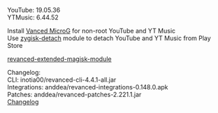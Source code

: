 YouTube: 19.05.36  
YTMusic: 6.44.52  

Install [Vanced MicroG](https://github.com/TeamVanced/VancedMicroG/releases) for non-root YouTube and YT Music  
Use [zygisk-detach](https://github.com/j-hc/zygisk-detach) module to detach YouTube and YT Music from Play Store  

[revanced-extended-magisk-module](https://github.com/MatadorProBr/revanced-extended-magisk-module)  

Changelog:  
CLI: inotia00/revanced-cli-4.4.1-all.jar  
Integrations: anddea/revanced-integrations-0.148.0.apk  
Patches: anddea/revanced-patches-2.221.1.jar  
[Changelog](https://github.com/anddea/revanced-patches/releases/tag/v2.221.1)  
